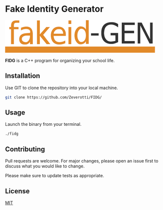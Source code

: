 # Fake Identity Generator

![SMB](readme_media/logo.png)

**FIDG** is a C++ program for organizing your school life.

## Installation

Use GIT to clone the repository into your local machine.

```bash
git clone https://github.com/Zeverotti/FIDG/
```

## Usage

Launch the binary from your terminal.
```bash
./fidg
```

## Contributing
Pull requests are welcome. For major changes, please open an issue first to discuss what you would like to change.

Please make sure to update tests as appropriate.

## License
[MIT](https://choosealicense.com/licenses/mit/)
